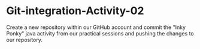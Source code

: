 # Git-integration-Activity-02
Create a new repository within our GitHub account and commit the "Inky Ponky" java activity from our practical sessions and pushing the changes to our repository.
